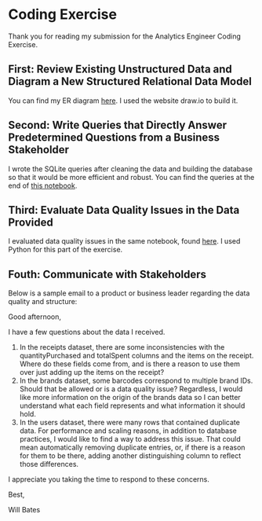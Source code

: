 # Coding Exercise

Thank you for reading my submission for the Analytics Engineer Coding Exercise.

## First: Review Existing Unstructured Data and Diagram a New Structured Relational Data Model
You can find my ER diagram [here](https://github.com/Wbates2012/WB_fetch_coding_challenge/blob/main/ER_diagram.png). I used the website draw.io to build it.

## Second: Write Queries that Directly Answer Predetermined Questions from a Business Stakeholder
I wrote the SQLite queries after cleaning the data and building the database so that it would be more efficient and robust. You can find the queries at the end of [this notebook](https://github.com/Wbates2012/WB_fetch_coding_challenge/blob/main/fetch%20coding%20test.ipynb).

## Third: Evaluate Data Quality Issues in the Data Provided
I evaluated data quality issues in the same notebook, found [here](https://github.com/Wbates2012/WB_fetch_coding_challenge/blob/main/fetch%20coding%20test.ipynb). I used Python for this part of the exercise.

## Fouth: Communicate with Stakeholders
Below is a sample email to a product or business leader regarding the data quality and structure:

Good afternoon,

I have a few questions about the data I received. 

1. In the receipts dataset, there are some inconsistencies with the quantityPurchased and totalSpent columns and the items on the receipt. Where do these fields come from, and is there a reason to use them over just adding up the items on the receipt?
2. In the brands dataset, some barcodes correspond to multiple brand IDs. Should that be allowed or is a data quality issue? Regardless, I would like more information on the origin of the brands data so I can better understand what each field represents and what information it should hold.
3. In the users dataset, there were many rows that contained duplicate data. For performance and scaling reasons, in addition to database practices, I would like to find a way to address this issue. That could mean automatically removing duplicate entries, or, if there is a reason for them to be there, adding another distinguishing column to reflect those differences.
   
I appreciate you taking the time to respond to these concerns.

Best,

Will Bates
